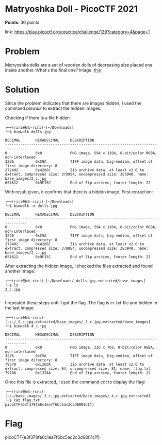 <h1>Matryoshka Doll - PicoCTF 2021</h1>

<b>Points</b>: 30 points

link: https://play.picoctf.org/practice/challenge/129?category=4&page=1

<h1>Problem</h1>

Matryoshka dolls are a set of wooden dolls of decreasing size placed one inside another. What's the final one? Image: [this](https://play.picoctf.org/practice/challenge/129?category=4&page=1)

<h1>Solution</h1>
Since the problem indicates that there are images hidden, I used the command <i>binwalk</i> to extract the hidden images.

Checking if there is a file hidden:

```
┌──(riri㉿nb-riri)-[~/Downloads]
└─$ binwalk dolls.jpg 

DECIMAL       HEXADECIMAL     DESCRIPTION
--------------------------------------------------------------------------------
0             0x0             PNG image, 594 x 1104, 8-bit/color RGBA, non-interlaced
3226          0xC9A           TIFF image data, big-endian, offset of first image directory: 8
272492        0x4286C         Zip archive data, at least v2.0 to extract, compressed size: 378954, uncompressed size: 383940, name: base_images/2_c.jpg
651612        0x9F15C         End of Zip archive, footer length: 22

```

With result given, it confirms that there is a hidden image. First extraction:

```
┌──(riri㉿nb-riri)-[~/Downloads]
└─$ binwalk -e dolls.jpg 

DECIMAL       HEXADECIMAL     DESCRIPTION
--------------------------------------------------------------------------------
0             0x0             PNG image, 594 x 1104, 8-bit/color RGBA, non-interlaced
3226          0xC9A           TIFF image data, big-endian, offset of first image directory: 8
272492        0x4286C         Zip archive data, at least v2.0 to extract, compressed size: 378954, uncompressed size: 383940, name: base_images/2_c.jpg
651612        0x9F15C         End of Zip archive, footer length: 22

```

After extracting the hidden image, I checked the files extracted and found another image: 


```
┌──(riri㉿nb-riri)-[~/Downloads/_dolls.jpg.extracted/base_images]
└─$ ls
2_c.jpg
         
```

I repeated these steps until I got the flag. The flag is in .txt file and hidden in the last image:

```
┌──(riri㉿nb-riri)-[~/…/_2_c.jpg.extracted/base_images/_3_c.jpg.extracted/base_images]
└─$ binwalk 4_c.jpg 

DECIMAL       HEXADECIMAL     DESCRIPTION
--------------------------------------------------------------------------------
0             0x0             PNG image, 320 x 768, 8-bit/color RGBA, non-interlaced
3226          0xC9A           TIFF image data, big-endian, offset of first image directory: 8
79578         0x136DA         Zip archive data, at least v2.0 to extract, compressed size: 64, uncompressed size: 81, name: flag.txt
79786         0x137AA         End of Zip archive, footer length: 22

```

Once this file is extracted, I used the command <i>cat</i> to display the flag:

```
┌──(riri㉿nb-riri)-[~/…/base_images/_3_c.jpg.extracted/base_images/_4_c.jpg.extracted]
└─$ cat flag.txt 
picoCTF{e3f378fe6c1ea7f6bc5ac2c3d6801c1f} 
```

<h1>Flag</h1>

picoCTF{e3f378fe6c1ea7f6bc5ac2c3d6801c1f}
